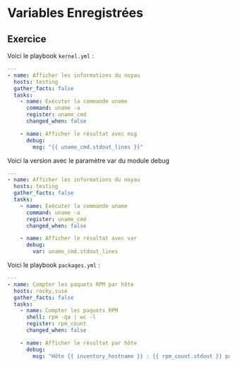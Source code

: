# Variables Enregistrées

## Exercice 

Voici le playbook ```kernel.yml``` :

```yaml
---
- name: Afficher les informations du noyau
  hosts: testing
  gather_facts: false
  tasks:
    - name: Exécuter la commande uname
      command: uname -a
      register: uname_cmd
      changed_when: false

    - name: Afficher le résultat avec msg
      debug:
        msg: "{{ uname_cmd.stdout_lines }}"
```

Voici la version avec le paramètre var du module debug

```yaml
---
- name: Afficher les informations du noyau
  hosts: testing
  gather_facts: false
  tasks:
    - name: Exécuter la commande uname
      command: uname -a
      register: uname_cmd
      changed_when: false

    - name: Afficher le résultat avec var
      debug:
        var: uname_cmd.stdout_lines
```

Voici le playbook ```packages.yml``` :

```yaml
---
- name: Compter les paquets RPM par hôte
  hosts: rocky,suse
  gather_facts: false
  tasks:
    - name: Compter les paquets RPM
      shell: rpm -qa | wc -l
      register: rpm_count
      changed_when: false

    - name: Afficher le résultat par hôte
      debug:
        msg: "Hôte {{ inventory_hostname }} : {{ rpm_count.stdout }} paquets RPM"
```
